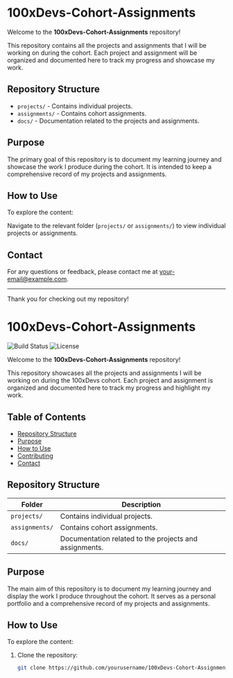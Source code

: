 # 100xDevs-Cohort-Assignments

Welcome to the **100xDevs-Cohort-Assignments** repository!

This repository contains all the projects and assignments that I will be working on during the cohort. Each project and assignment will be organized and documented here to track my progress and showcase my work.

## Repository Structure

- `projects/` - Contains individual projects.
- `assignments/` - Contains cohort assignments.
- `docs/` - Documentation related to the projects and assignments.

## Purpose

The primary goal of this repository is to document my learning journey and showcase the work I produce during the cohort. It is intended to keep a comprehensive record of my projects and assignments.

## How to Use

To explore the content:

Navigate to the relevant folder (`projects/` or `assignments/`) to view individual projects or assignments.

## Contact

For any questions or feedback, please contact me at [your-email@example.com](mailto:your-email@example.com).

---

Thank you for checking out my repository!


# 100xDevs-Cohort-Assignments

![Build Status](https://img.shields.io/badge/build-passing-brightgreen)
![License](https://img.shields.io/badge/license-MIT-blue)

Welcome to the **100xDevs-Cohort-Assignments** repository!

This repository showcases all the projects and assignments I will be working on during the 100xDevs cohort. Each project and assignment is organized and documented here to track my progress and highlight my work.

## Table of Contents

- [Repository Structure](#repository-structure)
- [Purpose](#purpose)
- [How to Use](#how-to-use)
- [Contributing](#contributing)
- [Contact](#contact)

## Repository Structure

| Folder      | Description                                   |
|-------------|-----------------------------------------------|
| `projects/` | Contains individual projects.                 |
| `assignments/` | Contains cohort assignments.                |
| `docs/`     | Documentation related to the projects and assignments. |

## Purpose

The main aim of this repository is to document my learning journey and display the work I produce throughout the cohort. It serves as a personal portfolio and a comprehensive record of my projects and assignments.

## How to Use

To explore the content:

1. Clone the repository:
   ```bash
   git clone https://github.com/yourusername/100xDevs-Cohort-Assignments.git

